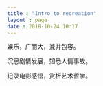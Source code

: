 ```yaml
---
title : "Intro to recreation"
layout : page
date : 2018-10-24 10:17
---
```




娱乐，广而大，兼并包容。

沉思剧情发展，知悉人情事故。

记录电影感悟，赏析艺术哲学。

